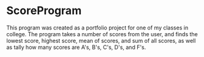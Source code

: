 # ScoreProgram

This program was created as a portfolio project for one of my classes in college. The program takes a number of scores from the user, and finds the lowest score, highest score, mean of scores, and sum of all scores, as well as tally how many scores are A's, B's, C's, D's, and F's.

